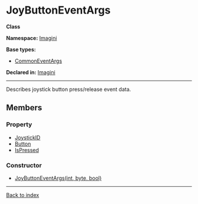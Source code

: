 # JoyButtonEventArgs

**Class**

**Namespace:** [Imagini](Imagini.md)

**Base types:**

* [CommonEventArgs](Imagini.CommonEventArgs.md)


**Declared in:** [Imagini](Imagini.md)

------



Describes joystick button press/release event data.


## Members

### Property
* [JoystickID](Imagini.JoyHatMotionEventArgs.JoystickID.md)
* [Button](Imagini.MouseButtonEventArgs.Button.md)
* [IsPressed](Imagini.MouseButtonEventArgs.IsPressed.md)

### Constructor
* [JoyButtonEventArgs(int, byte, bool)](Imagini.JoyButtonEventArgs.JoyButtonEventArgs(int,byte,bool).md)

------

[Back to index](index.md)